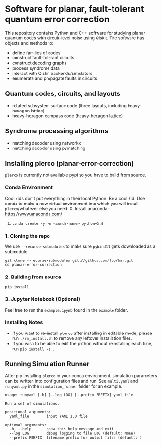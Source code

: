 # Software for planar, fault-tolerant quantum error correction

This repository contains Python and C++ software for studying planar quantum codes with circuit-level noise using Qiskit. The software has objects and methods to:

* define families of codes
* construct fault-tolerant circuits
* construct decoding graphs
* process syndrome data
* interact with Qiskit backends/simulators
* enumerate and propagate faults in circuits

## Quantum codes, circuits, and layouts

* rotated subsystem surface code (three layouts, including heavy-hexagon lattice)
* heavy-hexagon compass code (heavy-hexagon lattice)

## Syndrome processing algorithms

* matching decoder using networkx
* matching decoder using pymatching


## Installing plerco (planar-error-correction)
`plerco` is currently not available pypi so you have to build from source. 

### Conda Environment
Cool kids don't put everything in their local Python. Be a cool kid.  Use conda to make a new virtual environment into which you will install `plerco`/whatever else you need. 
0. Install anaconda: https://www.anaconda.com/
1. `conda create -y -n <conda-name> python=3.9`

### 1. Cloning the repo
We use `--recurse-submodules` to make sure `pybind11` gets downloaded as a submodule
```buildoutcfg
git clone --recurse-submodules git://github.com/foo/bar.git
cd planar-error-correction
```

### 2. Building from source
```buildoutcfg
pip install . 
```

### 3. Jupyter Notebook (Optional)
Feel free to run the `example.ipynb` found in the `example` folder. 

### Installing Notes
* If you want to re-install `plerco` after installing in editable mode, please run `./rm_install.sh` to remove any leftover installation files. 
* If you wish to be able to edit the python without reinstalling each time, run `pip install -e .`

## Running Simulation Runner

After pip installing `plerco` in your conda environment, simulation parameters can be written into configuration files and run.
See ``multi.yaml`` and ``runyaml.py`` in the ``simulation_runner`` folder for an example.

```
usage: runyaml [-h] [--log LOG] [--prefix PREFIX] yaml_file

Run a set of simulations.

positional arguments:
  yaml_file        input YAML 1.0 file

optional arguments:
  -h, --help       show this help message and exit
  --log LOG        debug logging to file LOG (default: None)
  --prefix PREFIX  filename prefix for output files (default: )
```

